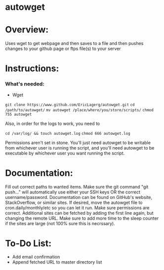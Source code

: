 autowget
========

<h1> Overview: </h1>

Uses wget to get webpage and then saves to a file and then pushes changes to your github page or ftps file(s) to your server

<h1> Instructions: </h1>
<h3> What's needed: </h3>
<ul>
<li>Wget</li>
</ul>

`git clone https://www.github.com/EricLagerg/autowget.git`
`cd /path/to/autowget/`
`mv autowget /place/where/you/store/scripts/`
`chmod 755 autowget`

Also, in order for the logs to work, you need to 

`cd /var/log/ && touch autowget.log`
`chmod 666 autowget.log`

Permissions aren't set in stone. You'll just need autowget to be writable from whichever user is running the script, and you'll need autowget to be executable by whichever user you want running the script.



<h1> Documentation:</h1>

Fill out correct paths to wanted items. Make sure the git command "git push..." will automatically use either your SSH keys OR the correct username/password. Documentation can be found on GitHub's website, StackOverflow, or similar sites. If desired, move the autowget file to cron.daily/monthly/etc so you can let it run. Make sure permissions are correct. Additional sites can be fetched by adding the first line again, but changing the remote URL. Make sure to add more time to
the sleep counter if the sites are large (not 100% sure this is necrssary).

<h1> To-Do List: </h1>

<ul>
<li>Add email confirmation</li>
<li>Append fetched URL to master directory list</li>
</ul>
